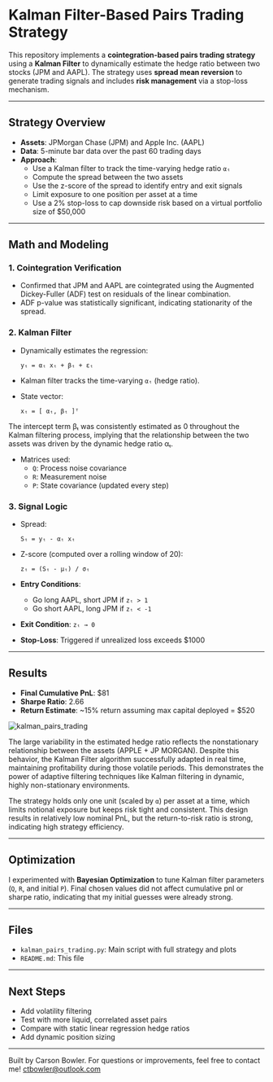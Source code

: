 # Kalman Filter-Based Pairs Trading Strategy

This repository implements a **cointegration-based pairs trading strategy** using a **Kalman Filter** to dynamically estimate the hedge ratio between two stocks (JPM and AAPL). The strategy uses **spread mean reversion** to generate trading signals and includes **risk management** via a stop-loss mechanism.

---

## Strategy Overview

- **Assets**: JPMorgan Chase (JPM) and Apple Inc. (AAPL)
- **Data**: 5-minute bar data over the past 60 trading days
- **Approach**:
  - Use a Kalman filter to track the time-varying hedge ratio `αₜ`
  - Compute the spread between the two assets
  - Use the z-score of the spread to identify entry and exit signals
  - Limit exposure to one position per asset at a time
  - Use a 2% stop-loss to cap downside risk based on a virtual portfolio size of $50,000

---

## Math and Modeling

### 1. Cointegration Verification

- Confirmed that JPM and AAPL are cointegrated using the Augmented Dickey-Fuller (ADF) test on residuals of the linear combination.
- ADF p-value was statistically significant, indicating stationarity of the spread.

### 2. Kalman Filter

- Dynamically estimates the regression:

  `yₜ = αₜ xₜ + βₜ + εₜ`

- Kalman filter tracks the time-varying `αₜ` (hedge ratio).
- State vector:

  `xₜ = [ αₜ, βₜ ]ᵀ`

The intercept term βₜ was consistently estimated as 0 throughout the Kalman filtering process, implying that the relationship between the two assets was driven by the dynamic hedge ratio αₜ.

- Matrices used:
  - `Q`: Process noise covariance
  - `R`: Measurement noise
  - `P`: State covariance (updated every step)
  

### 3. Signal Logic

- Spread:

  `Sₜ = yₜ - αₜ xₜ`

- Z-score (computed over a rolling window of 20):

  `zₜ = (Sₜ - μₜ) / σₜ`

- **Entry Conditions**:
  - Go long AAPL, short JPM if `zₜ > 1`
  - Go short AAPL, long JPM if `zₜ < -1`

- **Exit Condition**: `zₜ → 0`
- **Stop-Loss**: Triggered if unrealized loss exceeds $1000

---

## Results

- **Final Cumulative PnL**: $81
- **Sharpe Ratio**: 2.66
- **Return Estimate**: ~15% return assuming max capital deployed = $520

![kalman_pairs_trading](https://github.com/user-attachments/assets/ea0d8407-7165-4d56-8563-1de5c7cfc18d)

The large variability in the estimated hedge ratio reflects the nonstationary relationship between the assets (APPLE + JP MORGAN). Despite this behavior, the Kalman Filter algorithm successfully adapted in real time, maintaining profitability during those volatile periods. This demonstrates the power of adaptive filtering techniques like Kalman filtering in dynamic, highly non-stationary environments.


The strategy holds only one unit (scaled by `α`) per asset at a time, which limits notional exposure but keeps risk tight and consistent. This design results in relatively low nominal PnL, but the return-to-risk ratio is strong, indicating high strategy efficiency.

---

## Optimization

I experimented with **Bayesian Optimization** to tune Kalman filter parameters (`Q`, `R`, and initial `P`). Final chosen values did not affect cumulative pnl or sharpe ratio, indicating that my initial guesses were already strong.

---

## Files

- `kalman_pairs_trading.py`: Main script with full strategy and plots
- `README.md`: This file

---

## Next Steps

- Add volatility filtering
- Test with more liquid, correlated asset pairs
- Compare with static linear regression hedge ratios
- Add dynamic position sizing

---



Built by Carson Bowler. For questions or improvements, feel free to contact me! ctbowler@outlook.com

